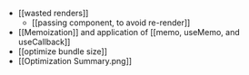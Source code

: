 - [[wasted renders]]
    - [[passing component, to avoid re-render]]
- [[Memoization]] and application of [[memo, useMemo, and useCallback]]
- [[optimize bundle size]]
- [[Optimization Summary.png]]
